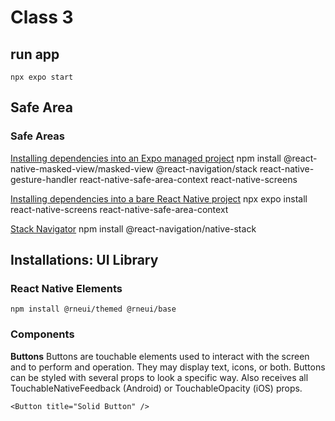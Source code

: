 
# Class 3

## run app
`npx expo start`

## Safe Area

### Safe Areas
[Installing dependencies into an Expo managed project](https://reactnavigation.org/docs/5.x/getting-started/)
npm install @react-native-masked-view/masked-view @react-navigation/stack react-native-gesture-handler react-native-safe-area-context react-native-screens

[Installing dependencies into a bare React Native project](https://reactnavigation.org/docs/getting-started/)
npx expo install react-native-screens react-native-safe-area-context

[Stack Navigator](https://reactnavigation.org/docs/native-stack-navigator/)
npm install @react-navigation/native-stack

## Installations: UI Library

### React Native Elements
`npm install @rneui/themed @rneui/base`

### Components
**Buttons**
Buttons are touchable elements used to interact with the screen and to perform and operation. They may display text, icons, or both. Buttons can be styled with several props to look a specific way. Also receives all TouchableNativeFeedback (Android) or TouchableOpacity (iOS) props.

`<Button title="Solid Button" />`



